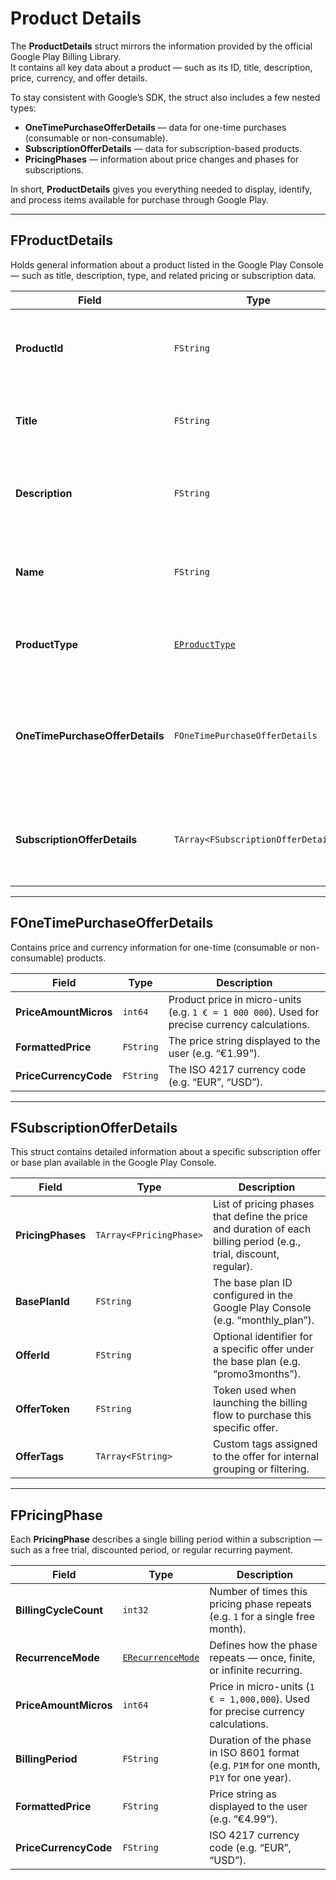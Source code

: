# Product Details

The **ProductDetails** struct mirrors the information provided by the official Google Play Billing Library.  
It contains all key data about a product — such as its ID, title, description, price, currency, and offer details.

To stay consistent with Google’s SDK, the struct also includes a few nested types:

- **OneTimePurchaseOfferDetails** — data for one-time purchases (consumable or non-consumable).  
- **SubscriptionOfferDetails** — data for subscription-based products.  
- **PricingPhases** — information about price changes and phases for subscriptions.

In short, **ProductDetails** gives you everything needed to display, identify, and process items available for purchase through Google Play.

---

## FProductDetails

Holds general information about a product listed in the Google Play Console — such as title, description, type, and related pricing or subscription data.

| Field | Type | Description |
|-------|------|-------------|
| **ProductId** | `FString` | Unique product identifier as defined in the Google Play Console. |
| **Title** | `FString` | The product title as it appears in the Google Play Console. |
| **Description** | `FString` | The short description of the product shown to users in the store. |
| **Name** | `FString` | Internal or display name used in your project (optional alias). |
| **ProductType** | [`EProductType`](enumerations.md#eproducttype) | Type of the product — either **In-App** or **Subscription**. |
| **OneTimePurchaseOfferDetails** | `FOneTimePurchaseOfferDetails` | Contains pricing and currency information for one-time (consumable or non-consumable) products. |
| **SubscriptionOfferDetails** | `TArray<FSubscriptionOfferDetails>` | List of subscription offers, including base plans and offer combinations. |

---

## FOneTimePurchaseOfferDetails

Contains price and currency information for one-time (consumable or non-consumable) products.

| Field | Type | Description |
|-------|------|-------------|
| **PriceAmountMicros** | `int64` | Product price in micro-units (e.g. `1 € = 1 000 000`). Used for precise currency calculations. |
| **FormattedPrice** | `FString` | The price string displayed to the user (e.g. “€1.99”). |
| **PriceCurrencyCode** | `FString` | The ISO 4217 currency code (e.g. “EUR”, “USD”). |

---

## FSubscriptionOfferDetails

This struct contains detailed information about a specific subscription offer or base plan available in the Google Play Console.

| Field | Type | Description |
|-------|------|-------------|
| **PricingPhases** | `TArray<FPricingPhase>` | List of pricing phases that define the price and duration of each billing period (e.g., trial, discount, regular). |
| **BasePlanId** | `FString` | The base plan ID configured in the Google Play Console (e.g. “monthly_plan”). |
| **OfferId** | `FString` | Optional identifier for a specific offer under the base plan (e.g. “promo3months”). |
| **OfferToken** | `FString` | Token used when launching the billing flow to purchase this specific offer. |
| **OfferTags** | `TArray<FString>` | Custom tags assigned to the offer for internal grouping or filtering. |

---

## FPricingPhase

Each **PricingPhase** describes a single billing period within a subscription — such as a free trial, discounted period, or regular recurring payment.

| Field | Type | Description |
|-------|------|-------------|
| **BillingCycleCount** | `int32` | Number of times this pricing phase repeats (e.g. `1` for a single free month). |
| **RecurrenceMode** | [`ERecurrenceMode`](enumerations.md#erecurrencemode) | Defines how the phase repeats — once, finite, or infinite recurring. |
| **PriceAmountMicros** | `int64` | Price in micro-units (`1 € = 1,000,000`). Used for precise currency calculations. |
| **BillingPeriod** | `FString` | Duration of the phase in ISO 8601 format (e.g. `P1M` for one month, `P1Y` for one year). |
| **FormattedPrice** | `FString` | Price string as displayed to the user (e.g. “€4.99”). |
| **PriceCurrencyCode** | `FString` | ISO 4217 currency code (e.g. “EUR”, “USD”). |
